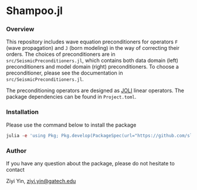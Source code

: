 # Shampoo.jl

### Overview

[JOLI]:https://github.com/slimgroup/JOLI.jl

This repository includes wave equation preconditioners for operators ``F`` (wave propagation) and ``J`` (born modeling) in the way of correcting their orders. The choices of preconditioners are in ``src/SeismicPreconditioners.jl``, which contains both data domain (left) preconditioners and model domain (right) preconditioners. To choose a preconditioner, please see the documentation in ``src/SeismicPreconditioners.jl``.

The preconditioning operators are designed as [JOLI] linear operators. The package dependencies can be found in ``Project.toml``.

### Installation

Please use the command below to install the package

```julia
julia -e 'using Pkg; Pkg.develop(PackageSpec(url="https://github.com/slimgroup/SeismicPreconditioners"))'
```

### Author

If you have any question about the package, please do not hesitate to contact

Ziyi Yin, ziyi.yin@gatech.edu
